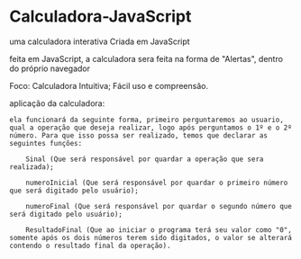# Calculadora-JavaScript
 uma calculadora interativa Criada em JavaScript

feita em JavaScript, a calculadora sera feita na forma de "Alertas", dentro do próprio navegador


Foco:
    Calculadora Intuitiva;
    Fácil uso e compreensão.



aplicação da calculadora:

    ela funcionará da seguinte forma, primeiro perguntaremos ao usuario, qual a operação que deseja realizar, logo após perguntamos o 1º e o 2º número. Para que isso possa ser realizado, temos que declarar as seguintes funções:

        Sinal (Que será responsável por quardar a operação que sera realizada);

        numeroInicial (Que será responsável por quardar o primeiro número que será digitado pelo usuário);

        numeroFinal (Que será responsável por quardar o segundo número que será digitado pelo usuário);

        ResultadoFinal (Que ao iniciar o programa terá seu valor como "0", somente após os dois números terem sido digitados, o valor se alterará contendo o resultado final da operação).